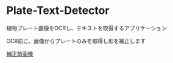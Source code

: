 # Plate-Text-Detector
植物プレート画像をOCRし、テキストを取得するアプリケーション

OCR前に、画像からプレートのみを取得し形を補正します

[補正前画像](https://github.com/ChihiroHozono/Platet-Text-Detector/blob/master/image/20200412_1.jpg)
